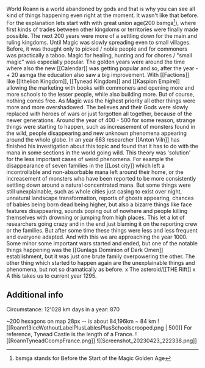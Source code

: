 World Roann is a world abandoned by gods and that is why you can see all kind of things happening even right at the moment. It wasn't like that before. For the explanation lets start with with great union age(200 bsmga[^1]), where first kinds of trades between other kingdoms or territories were finally made possible.
The next 200 years were more of a settling down for the main and ruling kingdoms. Until Magic was slowly spreading even to small villages. Before, it was thought only to picked / noble people and for commoners was practically a taboo. Magic for healing, hunting and for chores / "small magic" was especially popular. The golden years were around the time where also the new [[Calendar]] was getting popular and so, after the year -+ 20 asmga the education also saw a big improvement.
With [[Factions]] like [[Ithelion Kingdom]], [[Tynead Kingdom]] and [[Kaspion Empire]] allowing the marketing with books with commoners and opening more and more schools to the lesser people, while also building more.
But of course, nothing comes free. As Magic was the highest priority all other things were more and more overshadowed. The believes and their Gods were slowly replaced with heroes of wars or just forgotten all together, because of the newer generations.
Around the year of 400 - 500 for some reason, strange things were starting to happen, such as increasement of monsters found in the wild, people disappearing and new unknown phenomena appearing around the whole globe. In an year 663 researcher [[Anton Viln]] has finished his investigation about this topic and found that it has to do with the mana in some sections in the world going wild. This theory was 'solution' for the less important cases of weird phenomena. For example the disappearance of seven families in the [[Lost city]] which left a incontrollable and non-absorbable mana left around their home, or the increasement of monsters who have been reported to be more consistently settling down around a natural concentrated mana.
But some things were still unexplainable, such as whole cities just casing to exist over night, unnatural landscape transformation, reports of ghosts appearing, chances of babies being born dead being higher, but also a bizarre things like face features disappearing, sounds poping out of nowhere and people killing themselves with drowning or jumping from high places. This let a lot of researchers going crazy and in the end just blaming it on the reporting crew or the families. But after some time these things were less and less frequent and everyone adapted.
And with this we are approaching the year 1000. Some minor some important wars started and ended, but one of the notable things happening was the [[Gunlags Dominion of Dark Omen]] establishment, but it was just one brute family overpowering the other. The other thing which started to happen again are the unexplainable things and phenomena, but not so dramatically as before.
x
The asteroid/[[THE Rift]]
x
A this takes us to current year 1295.

[^1]: bsmga stands for Before the Start of the Magic Golden Age

## Additional info
Circumstance: 12'028 km
days in a year: 870

~200 hexagons on map
28px -- is about 84,196km ~ 84 km
![[Roann13iceWothoutLabelPlusLablesPlusSchoolscrooped.png | 500]]
For reference, Tynead Castle is the length of a France. 
![[RoannTyneadCcompFrance.png]]
![[Screenshot_20230423_222338.png]]